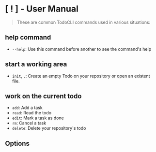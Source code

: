 # [ ! ]  -  User Manual

> These are common TodoCLI commands used in various situations:

## help command
+ `--help`:
    Use this command before another to see the command's help
    
## start a working area
+ `init`, `.`:
    Create an empty Todo on your repository or open an existent file.

## work on the current todo
+ `add`:
    Add a task
+ `read`:
    Read the todo
+ `edit`:
    Mark a task as done
+ `rm`:
    Cancel a task     
+ `delete`:
    Delete your repository's todo

## Options